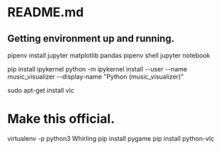 # README.md

## Getting environment up and running.
pipenv install jupyter matplotlib pandas
pipenv shell
jupyter notebook


pip install ipykernel
python -m ipykernel install --user --name music_visualizer --display-name "Python (music_visualizer)"

sudo apt-get install vlc


# Make this official.
virtualenv -p python3 Whirling
pip install pygame
pip install python-vlc